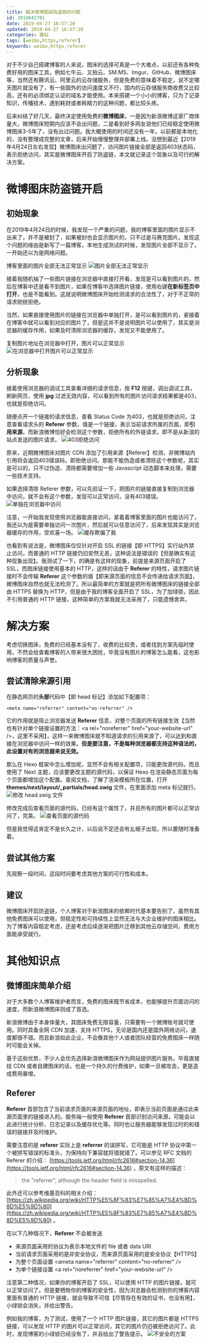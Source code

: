 ```yaml
---
title: 解决微博图床防盗链的问题
id: 2019042701
date: 2019-04-27 16:57:20
updated: 2019-04-27 16:57:20
categories: 建站
tags: [weibo,https,referer]
keywords: weibo,https,referer
---
```



对于不少自己搭建博客的人来说，图床的选择可真是一个大难点，以前还有各种免费好用的图床工具，例如七牛云、又拍云、SM.MS、Imgur、GitHub、微博图床等，当然还有腾讯云、阿里云的云存储服务，但是免费的意味着不稳定，说不定哪天图片就没有了，有一些国外的访问速度又不行，国内的云存储服务商收费又比较高，还有的必须绑定认证的域名才能使用。本来搭建一个小小的博客，只为了记录知识，传播技术，遇到耗财或者耗精力的这种问题，都比较头疼。

后来纠结了好几天，最终决定使用免费的**微博图床**，一是因为新浪微博这家厂商体量大，微博图床短期内应该不会出问题，二是看到好多网友说他们已经稳定使用微博图床3-5年了，没有出过问题。我大概使用的时间还没有一年，以前都是本地化的，没有整理成完整的文章，后来开始慢慢整理并部署上线。没想到最近【2019年4月24日左右发现】微博图床出问题了，访问图片链接全部是返回403状态码，表示拒绝访问，其实是微博图床开启了防盗链，本文就记录这个现象以及可行的解决方案。


<!-- more -->


# 微博图床防盗链开启


## 初始现象

在2019年4月24日的时候，我发现一个严重的问题，我的博客里面的图片显示不出来了，并不是被封了，如果被封也会显示图片的，只不过是马赛克图片。发现这个问题的缘由是新写了一篇博客，本地生成测试的时候，发现图片全部不显示了，一开始还以为是网络问题。

博客里面的图片全部无法正常显示
![图片全部无法正常显示](https://ws1.sinaimg.cn/large/b7f2e3a3gy1g2hfpnoi01j20lc0i00tr.jpg "图片全部无法正常显示")

接着我随机抽了一些图片链接在浏览器中直接打开看，发现是可以看到图片的，然后在博客中还是看不到图片，如果在博客中选择图片链接，使用右键**在新标签页中打开**，也是不能看到。这就说明微博图床开始检测请求的合法性了，对于不正常的请求统统拒绝。

当然，如果直接使用图片的链接在浏览器中单独打开，是可以看到图片的，紧接着在博客中就可以看到对应的图片了，但是这并不是说明图片可以使用了，其实是浏览器的缓存作用，如果及时清除浏览器的缓存，发现又不能使用了。

复制图片地址在浏览器中打开，图片可以正常显示
![在浏览器中打开图片可以正常显示](https://ws1.sinaimg.cn/large/b7f2e3a3gy1g2hfpvew8yj212p0k2q3i.jpg "在浏览器中打开图片可以正常显示")

## 分析现象

接着使用浏览器的调试工具查看详细的请求信息，按 **F12** 按键，调出调试工具，刷新网页，使用 **jpg** 过滤无效内容，可以看到所有的图片访问请求结果都是403，也就是拒绝访问。

随便点开一个链接的请求信息，查看 Status Code 为403，也就是拒绝访问，注意查看请求头的 **Referer** 参数，值是一个链接，表示当前请求所属的页面，即**引用来源**，而新浪微博恰好会检测这个参数，拒绝所有的外链请求，即不是从新浪的站点发送的图片请求。
![403拒绝访问](https://ws1.sinaimg.cn/large/b7f2e3a3gy1g2hfqpbdc6j20rd0g1abk.jpg "403拒绝访问")

原来，近期微博图床对图片 CDN 添加了引用来源【Referer】检测，非微博站内引用将会返回403错误码，即拒绝访问。那能不能伪造或者清除这个参数呢，其实是可以的，只不过伪造、清除都需要增加一些 Javascript 动态脚本来处理，需要一些技术支持。

如果选择清除 Referer 参数，可以先验证一下，把图片的链接直接复制到浏览器中访问，就不会有这个参数，发现可以正常访问，没有403错误。
![单独在浏览器中访问](https://ws1.sinaimg.cn/large/b7f2e3a3gy1g2hfroxnhfj20oa0ijq3w.jpg "单独在浏览器中访问")

注意，一开始我发现使用浏览器能直接访问，紧着着博客里面的图片也能访问了，我还以为是需要单独访问一次图片，然后就可以任意访问了，后来发现其实是浏览器缓存的作用，空欢喜一场。
![缓存欺骗了我](https://ws1.sinaimg.cn/large/b7f2e3a3gy1g2hfsl0troj20ph0dujsl.jpg "缓存欺骗了我")

也看到有说法是，微博图床仅仅针对开启 SSL 的链接【即 HTTPS】实行站外禁止访问，而普通的 HTTP 链接仍旧安然无恙，这种说法是错误的【但是确实有这种现象出现】。我测试了一下，的确是有这样的现象，前提是来源页面开启了 SSL，而图床链接使用基本的 HTTP，这样的话由于 **Referer** 的特性，请求图片链接时不会传输 **Referer** 这个参数的值【即来源页面的信息不会传递给请求页面】，微博图床自然也就无法检测了。所以最简单的方案就是把所有微博图床的链接全部由 HTTPS 替换为 HTTP，但是由于我的博客全面开启了 SSL，为了加绿锁，因此不引用普通的 HTTP 链接，这种简单的方案我就无法采用了，只能遗憾舍弃。


# 解决方案


考虑切换图床，免费的已经基本没有了，收费的比较贵，或者找到方案先临时使用，不然会给查看博客的人带来很大困扰，毕竟没有图片的博客怎么能看，这也影响博客的质量与声誉。

## 尝试清除来源引用

在静态网页的**头部**代码中【即 head 标记】添加如下配置项：

```
<meta name="referrer" content="no-referrer" />
```

它的作用就是阻止浏览器发送 **Referer** 信息，对整个页面的所有链接生效【当然也有针对单个链接设置的方法：&lt;a rel="noreferrer" href="your-website-url" />，这里不采用】，这样一来微博图床就不知道请求的引用来源了，可以达到和直接在浏览器中访问一样的效果。**但是要注意，不是每种浏览器都支持这种语法的，此设置对有的浏览器来说无效。**

那么在 Hexo 框架中怎么增加呢，显然不会有相关配置项，只能更改源代码，而且使用了 Next 主题，应该要更改主题的源代码，以保证 Hexo 在渲染静态页面为每个页面都增加这个配置。查阅文档，了解了渲染模板所在位置，打开 **themes/next/layout/\_partials/head.swig** 文件，在里面添加 meta 标记就行。
![修改 head.swig 文件](https://ws1.sinaimg.cn/large/b7f2e3a3gy1g2hit3tj2sj20nn07eq3f.jpg "修改 head.swig 文件")

修改完成后查看页面的源代码，已经有这个属性了，并且所有的图片都可以正常访问了，完美。
![查看页面的源代码](https://ws1.sinaimg.cn/large/b7f2e3a3gy1g2hiusk7jqj20tu091gmn.jpg "查看页面的源代码")

但是我觉得这肯定不是长久之计，以后说不定还会有幺蛾子出现，所以要随时准备着。

## 尝试其他方案

先观察一段时间，这段时间要考虑其他方案的可行性和成本。

## 建议

微博图床开启防盗链，个人博客对于新浪图床的依赖时代基本要告别了，虽然有其他免费图床可以使用，但稳定性和可持续性上显然无法与大企业维护的图床相比。为了博客内容稳定考虑，还是考虑后续逐渐把图片迁移到其他云存储空间，费用方面能承受就行。


# 其他知识点


## 微博图床简单介绍

对于大多数个人博客维护者而言，免费的图床既节省成本，也能够提升页面访问的速度，而新浪微博图床则成了首选。

新浪微博由于本身体量大，其图床免费无限容量，只需要有一个微博账号就可使用。同时具备全网 CDN 加速，支持 HTTPS，无论是国内还是国外网络访问，速度都很不错。而且新浪如此企业，不会像其他个人或者团队经营的免费图床一样随时可能会关掉。

基于这些优势，不少人会优先选择新浪微博图床作为网站提供图片服务。毕竟直接挂 CDN 或者自建图床的话，也是一个持久的付费维护，如果一旦被攻击，更是造成费用暴增。

## Referer

**Referer** 首部包含了当前请求页面的来源页面的地址，即表示当前页面是通过此来源页面里的链接进入的。服务端一般使用 **Referer** 首部识别访问来源，可能会以此进行统计分析、日志记录以及缓存优化等。同时也让服务器能够发现过时的和错误的链接并及时维护。

需要注意的是 **referer** 实际上是 **referrer** 的误拼写，它可能是 HTTP 协议中第一个被拼写错误的标准头，为保持向下兼容就将错就错了。可以参见 RFC 文档的 Referer 的介绍：
[https://tools.ietf.org/html/rfc2616#section-14.36](https://tools.ietf.org/html/rfc2616#section-14.36) ，原文有这样的描述：

> the "referrer", although the header field is misspelled.

此外还可以参考维基百科的相关介绍：
[https://zh.wikipedia.org/wiki/HTTP%E5%8F%83%E7%85%A7%E4%BD%8D%E5%9D%80](https://zh.wikipedia.org/wiki/HTTP%E5%8F%83%E7%85%A7%E4%BD%8D%E5%9D%80) 。

在以下几种情况下，**Referer** 不会被发送

- 来源页面采用的协议为表示本地文件的 file 或者 data URI
- 当前请求页面采用的是非安全协议，而来源页面采用的是安全协议【HTTPS】
- 为整个页面设置 &lt;ameta name="referrer" content="no-referrer" />
- 为单个链接设置 &lt;a rel="noreferrer" href="your-website-url" />

注意第二种情况，如果你的博客开启了 SSL，可以使用 HTTP 的图片链接，就可以正常访问了。但是要牺牲你的博客的安全性，因为浏览器会检测到你的博客内容里面有普通的 HTTP 链接，就会导致不可信【尽管存在有效的证书，也没有用】，小绿锁会消失，并给出警告。

例如我的博客，为了测试，使用了一个 HTTP 图片链接，其它的图片都是 HTTPS 链接，可以发现 HTTP 的图片可以正常访问，其它的图片仍旧被拒绝访问了。此时，发现博客的小绿锁已经没有了，并且给出了警告提示。
![不安全的方案](https://ws1.sinaimg.cn/large/b7f2e3a3gy1g2hlkwnfm9j214a0hr75v.jpg "不安全的方案")

